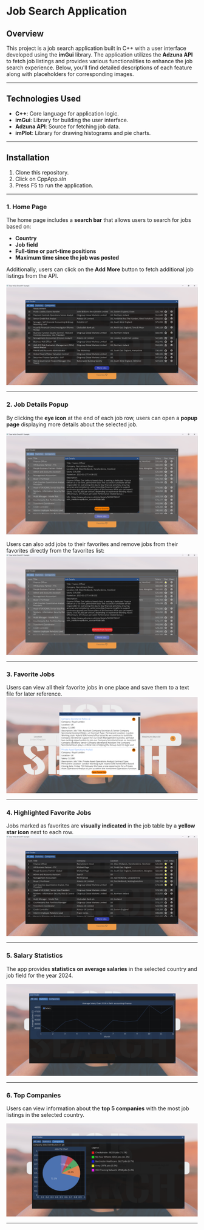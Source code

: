 # Job Search Application

## Overview
This project is a job search application built in C++ with a user interface developed using the **imGui** library. The application utilizes the **Adzuna API** to fetch job listings and provides various functionalities to enhance the job search experience. Below, you'll find detailed descriptions of each feature along with placeholders for corresponding images.

---

## Technologies Used
- **C++**: Core language for application logic.
- **imGui**: Library for building the user interface.
- **Adzuna API**: Source for fetching job data.
- **imPlot**: Library for drawing histograms and pie charts.

---

## Installation
1. Clone this repository.
2. Click on CppApp.sln
3. Press F5 to run the application.
---

### 1. Home Page
The home page includes a **search bar** that allows users to search for jobs based on:
- **Country**
- **Job field**
- **Full-time or part-time positions**
- **Maximum time since the job was posted**

Additionally, users can click on the **Add More** button to fetch additional job listings from the API.

![Home Page](https://github.com/Emelloul98/job-search-app/blob/table-component/images/Readme-images/add-more-button.png)

---

### 2. Job Details Popup
By clicking the **eye icon** at the end of each job row, users can open a **popup page** displaying more details about the selected job.

![Job Details Popup](https://github.com/Emelloul98/job-search-app/blob/table-component/images/Readme-images/job-details-page.png)

Users can also add jobs to their favorites and remove jobs from their favorites directly from the favorites list:
![Remove from Favorites](https://github.com/Emelloul98/job-search-app/blob/table-component/images/Readme-images/delete-from-favorites.png)

---

### 3. Favorite Jobs
Users can view all their favorite jobs in one place and save them to a text file for later reference.
![Favorites Page](https://github.com/Emelloul98/job-search-app/blob/table-component/images/Readme-images/favorite.png)

---

### 4. Highlighted Favorite Jobs
Jobs marked as favorites are **visually indicated** in the job table by a **yellow star icon** next to each row.
![Highlighted Favorites](https://github.com/Emelloul98/job-search-app/blob/table-component/images/Readme-images/favorites-star.png)

---

### 5. Salary Statistics
The app provides **statistics on average salaries** in the selected country and job field for the year 2024.

![Salary Statistics](https://github.com/Emelloul98/job-search-app/blob/table-component/images/Readme-images/statistics.png)

---

### 6. Top Companies
Users can view information about the **top 5 companies** with the most job listings in the selected country.

![Top Companies](https://github.com/Emelloul98/job-search-app/blob/table-component/images/Readme-images/pieChart.png)

---






